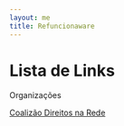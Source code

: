 ```yaml
---
layout: me
title: Refuncionaware
---
```


# Lista de Links

Organizações

[Coalizão Direitos na Rede](https://direitosnarede.org.br/)
